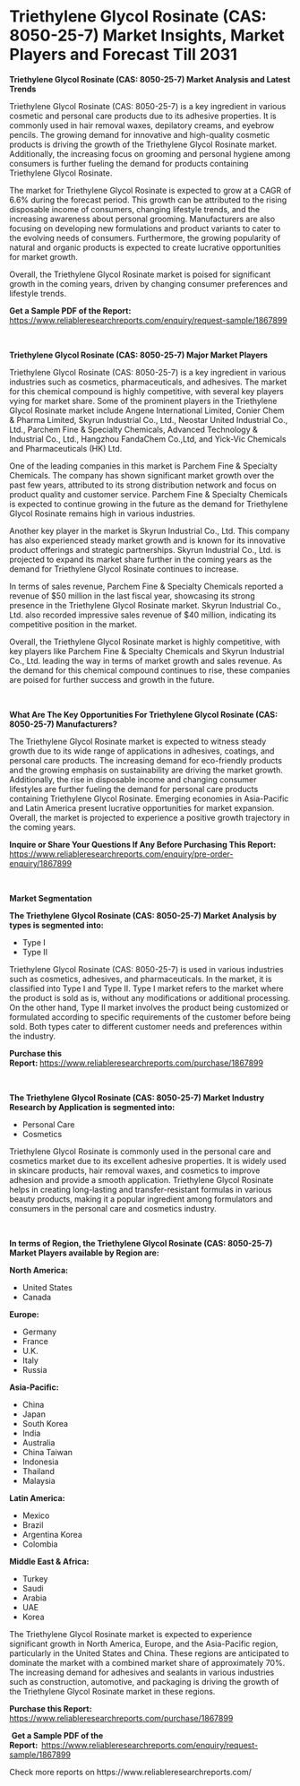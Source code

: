 <p><h1>Triethylene Glycol Rosinate (CAS: 8050-25-7) Market Insights, Market Players and Forecast Till 2031</h1></p><p><strong>Triethylene Glycol Rosinate (CAS: 8050-25-7) Market Analysis and Latest Trends</strong></p>
<p><p>Triethylene Glycol Rosinate (CAS: 8050-25-7) is a key ingredient in various cosmetic and personal care products due to its adhesive properties. It is commonly used in hair removal waxes, depilatory creams, and eyebrow pencils. The growing demand for innovative and high-quality cosmetic products is driving the growth of the Triethylene Glycol Rosinate market. Additionally, the increasing focus on grooming and personal hygiene among consumers is further fueling the demand for products containing Triethylene Glycol Rosinate.</p><p>The market for Triethylene Glycol Rosinate is expected to grow at a CAGR of 6.6% during the forecast period. This growth can be attributed to the rising disposable income of consumers, changing lifestyle trends, and the increasing awareness about personal grooming. Manufacturers are also focusing on developing new formulations and product variants to cater to the evolving needs of consumers. Furthermore, the growing popularity of natural and organic products is expected to create lucrative opportunities for market growth.</p><p>Overall, the Triethylene Glycol Rosinate market is poised for significant growth in the coming years, driven by changing consumer preferences and lifestyle trends.</p></p>
<p><strong>Get a Sample PDF of the Report:&nbsp;</strong> <a href="https://www.reliableresearchreports.com/enquiry/request-sample/1867899">https://www.reliableresearchreports.com/enquiry/request-sample/1867899</a></p>
<p>&nbsp;</p>
<p><strong>Triethylene Glycol Rosinate (CAS: 8050-25-7) Major Market Players</strong></p>
<p><p>Triethylene Glycol Rosinate (CAS: 8050-25-7) is a key ingredient in various industries such as cosmetics, pharmaceuticals, and adhesives. The market for this chemical compound is highly competitive, with several key players vying for market share. Some of the prominent players in the Triethylene Glycol Rosinate market include Angene International Limited, Conier Chem & Pharma Limited, Skyrun Industrial Co., Ltd., Neostar United Industrial Co., Ltd., Parchem Fine & Specialty Chemicals, Advanced Technology & Industrial Co., Ltd., Hangzhou FandaChem Co.,Ltd, and Yick-Vic Chemicals and Pharmaceuticals (HK) Ltd.</p><p>One of the leading companies in this market is Parchem Fine & Specialty Chemicals. The company has shown significant market growth over the past few years, attributed to its strong distribution network and focus on product quality and customer service. Parchem Fine & Specialty Chemicals is expected to continue growing in the future as the demand for Triethylene Glycol Rosinate remains high in various industries.</p><p>Another key player in the market is Skyrun Industrial Co., Ltd. This company has also experienced steady market growth and is known for its innovative product offerings and strategic partnerships. Skyrun Industrial Co., Ltd. is projected to expand its market share further in the coming years as the demand for Triethylene Glycol Rosinate continues to increase.</p><p>In terms of sales revenue, Parchem Fine & Specialty Chemicals reported a revenue of $50 million in the last fiscal year, showcasing its strong presence in the Triethylene Glycol Rosinate market. Skyrun Industrial Co., Ltd. also recorded impressive sales revenue of $40 million, indicating its competitive position in the market.</p><p>Overall, the Triethylene Glycol Rosinate market is highly competitive, with key players like Parchem Fine & Specialty Chemicals and Skyrun Industrial Co., Ltd. leading the way in terms of market growth and sales revenue. As the demand for this chemical compound continues to rise, these companies are poised for further success and growth in the future.</p></p>
<p>&nbsp;</p>
<p><strong>What Are The Key Opportunities For Triethylene Glycol Rosinate (CAS: 8050-25-7) Manufacturers?</strong></p>
<p><p>The Triethylene Glycol Rosinate market is expected to witness steady growth due to its wide range of applications in adhesives, coatings, and personal care products. The increasing demand for eco-friendly products and the growing emphasis on sustainability are driving the market growth. Additionally, the rise in disposable income and changing consumer lifestyles are further fueling the demand for personal care products containing Triethylene Glycol Rosinate. Emerging economies in Asia-Pacific and Latin America present lucrative opportunities for market expansion. Overall, the market is projected to experience a positive growth trajectory in the coming years.</p></p>
<p><strong>Inquire or Share Your Questions If Any Before Purchasing This Report:</strong> <a href="https://www.reliableresearchreports.com/enquiry/pre-order-enquiry/1867899">https://www.reliableresearchreports.com/enquiry/pre-order-enquiry/1867899</a></p>
<p>&nbsp;</p>
<p><strong>Market Segmentation</strong></p>
<p><strong>The Triethylene Glycol Rosinate (CAS: 8050-25-7) Market Analysis by types is segmented into:</strong></p>
<p><ul><li>Type I</li><li>Type II</li></ul></p>
<p><p>Triethylene Glycol Rosinate (CAS: 8050-25-7) is used in various industries such as cosmetics, adhesives, and pharmaceuticals. In the market, it is classified into Type I and Type II. Type I market refers to the market where the product is sold as is, without any modifications or additional processing. On the other hand, Type II market involves the product being customized or formulated according to specific requirements of the customer before being sold. Both types cater to different customer needs and preferences within the industry.</p></p>
<p><strong>Purchase this Report:&nbsp;</strong><a href="https://www.reliableresearchreports.com/purchase/1867899">https://www.reliableresearchreports.com/purchase/1867899</a></p>
<p>&nbsp;</p>
<p><strong>The Triethylene Glycol Rosinate (CAS: 8050-25-7) Market Industry Research by Application is segmented into:</strong></p>
<p><ul><li>Personal Care</li><li>Cosmetics</li></ul></p>
<p><p>Triethylene Glycol Rosinate is commonly used in the personal care and cosmetics market due to its excellent adhesive properties. It is widely used in skincare products, hair removal waxes, and cosmetics to improve adhesion and provide a smooth application. Triethylene Glycol Rosinate helps in creating long-lasting and transfer-resistant formulas in various beauty products, making it a popular ingredient among formulators and consumers in the personal care and cosmetics industry.</p></p>
<p>&nbsp;</p>
<p><strong>In terms of Region, the Triethylene Glycol Rosinate (CAS: 8050-25-7) Market Players available by Region are:</strong></p>
<p>
    <p> <strong> North America: </strong>
        <ul>
            <li>United States</li>
            <li>Canada</li>
        </ul>
        </p> 
    <p> <strong> Europe: </strong>
        <ul>
            <li>Germany</li>
            <li>France</li>
            <li>U.K.</li>
            <li>Italy</li>
            <li>Russia</li>
        </ul>
        </p> 
    <p> <strong> Asia-Pacific: </strong>
        <ul>
            <li>China</li>
            <li>Japan</li>
            <li>South Korea</li>
            <li>India</li>
            <li>Australia</li>
            <li>China Taiwan</li>
            <li>Indonesia</li>
            <li>Thailand</li>
            <li>Malaysia</li>
        </ul>
        </p> 
    <p> <strong> Latin America: </strong>
        <ul>
            <li>Mexico</li>
            <li>Brazil</li>
            <li>Argentina Korea</li>
            <li>Colombia</li>
        </ul>
        </p> 
    <p> <strong> Middle East & Africa: </strong>
        <ul>
            <li>Turkey</li>
            <li>Saudi</li>
            <li>Arabia</li>
            <li>UAE</li>
            <li>Korea</li>
        </ul>
    </p>
    </p>
<p><p>The Triethylene Glycol Rosinate market is expected to experience significant growth in North America, Europe, and the Asia-Pacific region, particularly in the United States and China. These regions are anticipated to dominate the market with a combined market share of approximately 70%. The increasing demand for adhesives and sealants in various industries such as construction, automotive, and packaging is driving the growth of the Triethylene Glycol Rosinate market in these regions.</p></p>
<p><strong>Purchase this Report: </strong><a href="https://www.reliableresearchreports.com/purchase/1867899">https://www.reliableresearchreports.com/purchase/1867899</a></p>
<p>&nbsp;<strong>Get a Sample PDF of the Report:&nbsp;&nbsp;</strong><a href="https://www.reliableresearchreports.com/enquiry/request-sample/1867899">https://www.reliableresearchreports.com/enquiry/request-sample/1867899</a></p>
<p><strong></strong></p>
<p>Check more reports on https://www.reliableresearchreports.com/</p>